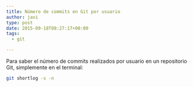 ```yaml
---
title: Número de commits en Git por usuario
author: javi
type: post
date: 2015-09-18T08:27:17+00:00
tags:
  - git

---
```

Para saber el número de commits realizados por usuario en un repositorio Git, simplemente en el terminal:

```bash
git shortlog -s -n
```
